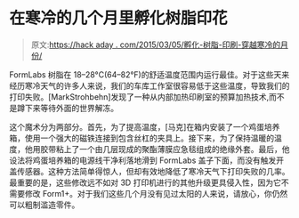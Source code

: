 # 在寒冷的几个月里孵化树脂印花

> 原文:[https://hack aday . com/2015/03/05/孵化-树脂-印刷-穿越寒冷的月份/](https://hackaday.com/2015/03/05/incubating-resin-prints-through-the-chilly-months/)

FormLabs 树脂在 18–28°C(64–82°F)的舒适温度范围内运行最佳。对于这些天来经历寒冷天气的许多人来说，我们的车库工作室很容易低于这些温度，导致我们的打印失败。[MarkStrohbehn]发现了一种从内部加热印刷室的预算加热技术,而不是蹲下来等待外面的世界解冻。

这个魔术分为两部分。首先，为了提高温度，[马克]在箱内安装了一个鸡蛋培养箱，使用一个强大的磁铁连接到包含丝杠的夹具上。接下来，为了保持温暖的温度，他用胶带粘上了一个由几层现成的聚酯薄膜应急毯组成的绝缘外套。最后，他设法将鸡蛋培养箱的电源线干净利落地滑到 FormLabs 盖子下面，而没有触发开盖传感器。这种方法简单得惊人，但却有效地降低了寒冷天气下打印失败的几率。最重要的是，这些修改远不如对 3D 打印机进行的其他升级更具侵入性，因为它不需要修改 Form1+。对于我们这些几个月没有见过太阳的人来说，请放心，你仍然可以粗制滥造零件。